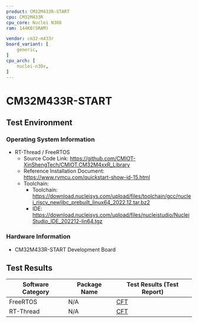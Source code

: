 ```yaml
---
product: CM32M433R-START
cpu: CM32M433R
cpu_core: Nuclei N308
ram: 144KB(SRAM)

vendor: cm32-m433r
board_variant: [
    generic,
]
cpu_arch: [
    nuclei-n30x,
]
---
```


# CM32M433R-START

## Test Environment

### Operating System Information

- RT-Thread / FreeRTOS
    - Source Code Link: https://github.com/CMIOT-XinShengTech/CMIOT.CM32M4xxR_Library
    - Reference Installation Document: https://www.rvmcu.com/quickstart-show-id-15.html
    - Toolchain:
        - Toolchain: https://download.nucleisys.com/upload/files/toolchain/gcc/nuclei_riscv_newlibc_prebuilt_linux64_2022.12.tar.bz2
        - IDE: https://download.nucleisys.com/upload/files/nucleistudio/NucleiStudio_IDE_202212-lin64.tgz

### Hardware Information

- CM32M433R-START Development Board

## Test Results

| Software Category | Package Name  | Test Results (Test Report) |
|-------------------|---------------|----------------------------|
| FreeRTOS          | N/A           | [CFT][FreeRTOS]            |
| RT-Thread         | N/A           | [CFT][RTThread]            |

[FreeRTOS]: ./FreeRTOS/README.md
[RTThread]: ./RT-Thread/README.md

